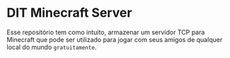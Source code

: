 # DIT Minecraft Server

Esse repositório tem como intuito, armazenar um servidor TCP para Minecraft que pode ser utilizado para jogar com seus amigos de qualquer local do mundo ```gratuitamente```.


